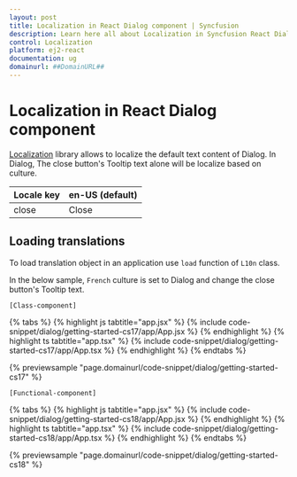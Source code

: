 ```yaml
---
layout: post
title: Localization in React Dialog component | Syncfusion
description: Learn here all about Localization in Syncfusion React Dialog component of Syncfusion Essential JS 2 and more.
control: Localization 
platform: ej2-react
documentation: ug
domainurl: ##DomainURL##
---
```


# Localization in React Dialog component

[Localization](https://ej2.syncfusion.com/react/documentation/common/globalization/localization) library allows to localize the default text content of Dialog. In Dialog, The close button's Tooltip text alone will be localize based on culture.

| Locale key | en-US (default)  |
|------|------|
| close |  Close |

## Loading translations

To load translation object in an application use `load` function of `L10n` class.

In the below sample, `French` culture is set to Dialog and change the close button's Tooltip text.

`[Class-component]`

{% tabs %}
{% highlight js tabtitle="app.jsx" %}
{% include code-snippet/dialog/getting-started-cs17/app/App.jsx %}
{% endhighlight %}
{% highlight ts tabtitle="app.tsx" %}
{% include code-snippet/dialog/getting-started-cs17/app/App.tsx %}
{% endhighlight %}
{% endtabs %}

 {% previewsample "page.domainurl/code-snippet/dialog/getting-started-cs17" %}

`[Functional-component]`

{% tabs %}
{% highlight js tabtitle="app.jsx" %}
{% include code-snippet/dialog/getting-started-cs18/app/App.jsx %}
{% endhighlight %}
{% highlight ts tabtitle="app.tsx" %}
{% include code-snippet/dialog/getting-started-cs18/app/App.tsx %}
{% endhighlight %}
{% endtabs %}

 {% previewsample "page.domainurl/code-snippet/dialog/getting-started-cs18" %}